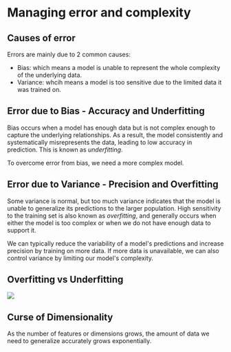 # Managing error and complexity

## Causes of error

Errors are mainly due to 2 common causes:

- Bias: which means a model is unable to represent the whole complexity of the underlying data.
- Variance: whcih means a model is too sensitive due to the limited data it was trained on.

## Error due to Bias - Accuracy and Underfitting

Bias occurs when a model has enough data but is not complex enough to capture the underlying relationships. As a result, the model consistently and systematically misrepresents the data, leading to low accuracy in prediction. This is known as *underfitting*.

To overcome error from bias, we need a more complex model.

## Error due to Variance - Precision and Overfitting

Some variance is normal, but too much variance indicates that the model is unable to generalize its predictions to the larger population. High sensitivity to the training set is also known as *overfitting*, and generally occurs when either the model is too complex or when we do not have enough data to support it.

We can typically reduce the variability of a model's predictions and increase precision by training on more data. If more data is unavailable, we can also control variance by limiting our model's complexity.

## Overfitting vs Underfitting

![](http://scikit-learn.org/stable/_images/sphx_glr_plot_underfitting_overfitting_0011.png)

## Curse of Dimensionality

As the number of features or dimensions grows, the amount of data we need to generalize accurately grows exponentially.